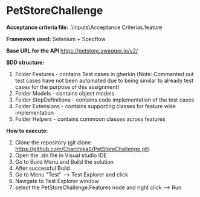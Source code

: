 # PetStoreChallenge
**Acceptance criteria file:**
.\Inputs\Acceptance Criterias.feature

**Framework used:**
Selenium + Specflow

**Base URL for the API**
https://petstore.swagger.io/v2/

**BDD structure:**
1. Folder Features - contains Test cases in gherkin (Note: Commented out test cases have not been automated due to being similar to already test cases for the purpose of this assignment)
2. Folder Models - contains object models
3. Folder StepDefinitions - contains code implementation of the test cases
4. Folder Extensions - contains supporting classes for feature wise implementation
5. Folder Helpers - contains commoon classes across features

**How to execute:**
1. Clone the repository (git clone https://github.com/CharchikaS/PetStoreChallenge.git)
2. Open the .sln file in Visual studio IDE
3. Go to Build Menu and Build the solution
4. After successful Build
5. Go to Menu "Test" --> Test Explorer and click
6. Navigate to Test Explorer window
7. select the PetStoreChallenge.Features node and right click --> Run
